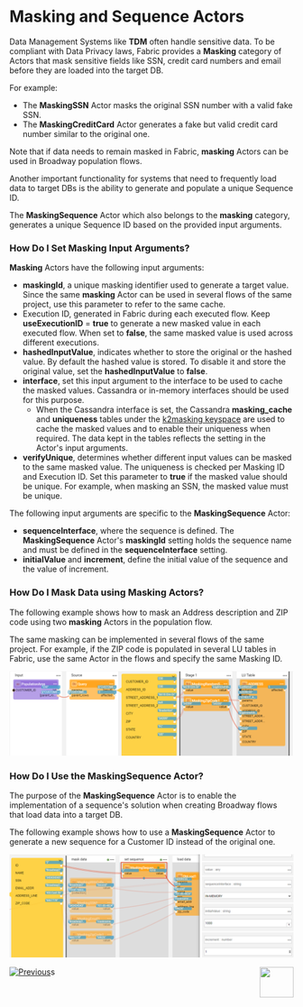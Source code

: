 # Masking and Sequence Actors

Data Management Systems like **TDM** often handle sensitive data. To be compliant with Data Privacy laws, Fabric provides a **Masking** category of Actors that mask sensitive fields like SSN, credit card numbers and email before they are loaded into the target DB.

For example: 

* The **MaskingSSN** Actor masks the original SSN number with a valid fake SSN.
* The **MaskingCreditCard** Actor generates a fake but valid credit card number similar to the original one.

Note that if data needs to remain masked in Fabric, **masking** Actors can be used in Broadway population flows.

Another important functionality for systems that need to frequently load data to target DBs is the ability to generate and populate a unique Sequence ID.

The **MaskingSequence** Actor which also belongs to the **masking** category, generates a unique Sequence ID based on the provided input arguments.

<!--[Click for more information about TDM7 implementation]().  TBD !!!-->

### How Do I Set Masking Input Arguments?

**Masking** Actors have the following input arguments:

* **maskingId**, a unique masking identifier used to generate a target value. Since the same **masking** Actor can be used in several flows of the same project, use this parameter to refer to the same cache.
* Execution ID, generated in Fabric during each executed flow. Keep **useExecutionID** = **true** to generate a new masked value in each executed flow. When set to **false**, the same masked value is used across different executions.
* **hashedInputValue**, indicates whether to store the original or the hashed value. By default the hashed value is stored. To disable it and store the original value, set the **hashedInputValue** to **false**.
* **interface**, set this input argument to the interface to be used to cache the masked values. Cassandra or in-memory interfaces should be used for this purpose. 
  * When the Cassandra interface is set, the Cassandra **masking_cache** and **uniqueness** tables under the [k2masking keyspace](/articles/02_fabric_architecture/06_cassandra_keyspaces_for_fabric.md) are used to cache the masked values and to enable their uniqueness when required. The data kept in the tables reflects the setting in the Actor's input arguments.
* **verifyUnique**, determines whether different input values can be masked to the same masked value. The uniqueness is checked per Masking ID and Execution ID. Set this parameter to **true** if the masked value should be unique. For example, when masking an SSN, the masked value must be unique.

The following input arguments are specific to the **MaskingSequence** Actor:

* **sequenceInterface**, where the sequence is defined. The **MaskingSequence** Actor's **maskingId** setting holds the sequence name and must be defined in the **sequenceInterface** setting.
* **initialValue** and **increment**, define the initial value of the sequence and the value of increment. 

### How Do I Mask Data using Masking Actors?

The following example shows how to mask an Address description and  ZIP code using two **masking** Actors in the population flow. 

The same masking can be implemented in several flows of the same project. For example, if the ZIP code is populated in several LU tables in Fabric, use the same Actor in the flows and specify the same Masking ID.

![image](../images/99_actors_07_1.PNG)

### How Do I Use the MaskingSequence Actor?

The purpose of the **MaskingSequence** Actor is to enable the implementation of a sequence's solution when creating Broadway flows that load data into a target DB.

The following example shows how to use a **MaskingSequence** Actor to generate a new sequence for a Customer ID instead of the original one.

![image](../images/99_actors_07_2.PNG)



[![Previous](/articles/images/Previous.png)](06_error_handling_actors.md)[<img align="right" width="60" height="54" src="/articles/images/Next.png">](08_sequence_implementation_guide.md)s
